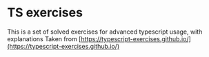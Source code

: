 # TS exercises
This is a set of solved exercises for advanced typescript usage, with explanations
Taken from [https://typescript-exercises.github.io/](https://typescript-exercises.github.io/)
